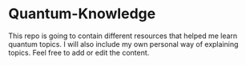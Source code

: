 # Quantum-Knowledge
This repo is going to contain different resources that helped me learn quantum topics. I will also include my own personal way of explaining topics. Feel free to add or edit the content.
